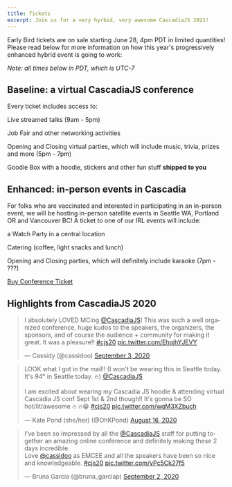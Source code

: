 ```yaml
---
title: Tickets
excerpt: Join us for a very hyrbid, very awesome CascadiaJS 2021!
---
```

Early Bird tickets are on sale starting <span class="highlight warning">June 28, 4pm PDT</span> in limited quantities! Please read below for more information on how this year's progressively enhanced hybrid event is going to work:

*Note: all times below in PDT, which is UTC-7*
## Baseline: a virtual CascadiaJS conference 

Every ticket includes access to:

<i class="fas fa-tv-retro"></i> Live streamed talks (9am - 5pm)

<i class="fas fa-handshake"></i> Job Fair and other networking activities

<i class="fas fa-turntable"></i> Opening and Closing virtual parties, which will include music, trivia, prizes and more (5pm - 7pm)

<i class="fas fa-gifts"></i> Goodie Box with a hoodie, stickers and other fun stuff **shipped to you**

## Enhanced: in-person events in Cascadia

For folks who are vaccinated and interested in participating in an in-person event, we will be hosting in-person satellite events in Seattle WA, Portland OR and Vancouver BC! A ticket to one of our IRL events will include:

<i class="fas fa-users-class"></i> a Watch Party in a central location

<i class="fas fa-coffee"></i> Catering (coffee, light snacks and lunch)

<i class="fas fa-microphone-stand"></i> Opening and Closing parties, which will definitely include karaoke (7pm - ???)

<div class="cta"><a href="https://ti.to/event-loop/cascadiajs-2021">Buy Conference Ticket</a></div>

## Highlights from CascadiaJS 2020

<blockquote class="twitter-tweet"><p lang="en" dir="ltr">I absolutely LOVED MCing <a href="https://twitter.com/CascadiaJS?ref_src=twsrc%5Etfw">@CascadiaJS</a>! This was such a well organized conference, huge kudos to the speakers, the organizers, the sponsors, and of course the audience + community for making it great. It was a pleasure!! <a href="https://twitter.com/hashtag/cjs20?src=hash&amp;ref_src=twsrc%5Etfw">#cjs20</a> <a href="https://t.co/EhqjhYJEVY">pic.twitter.com/EhqjhYJEVY</a></p>&mdash; Cassidy (@cassidoo) <a href="https://twitter.com/cassidoo/status/1301313550577577984?ref_src=twsrc%5Etfw">September 3, 2020</a></blockquote>

<blockquote class="twitter-tweet"><p lang="en" dir="ltr">LOOK what I got in the mail!! (I won&#39;t be wearing this in Seattle today. It&#39;s 94° in Seattle today. 🔥) <a href="https://twitter.com/CascadiaJS?ref_src=twsrc%5Etfw">@CascadiaJS</a><br><br>I am excited about wearing my Cascadia JS hoodie &amp; attending virtual Cascadia JS conf Sept 1st &amp; 2nd though!! It&#39;s gonna be SO hot/lit/awesome 🔥 🔥😁 <a href="https://twitter.com/hashtag/cjs20?src=hash&amp;ref_src=twsrc%5Etfw">#cjs20</a> <a href="https://t.co/wqM3XZbuch">pic.twitter.com/wqM3XZbuch</a></p>&mdash; Kate Pond (she/her) (@OhKPond) <a href="https://twitter.com/OhKPond/status/1295079291105898496?ref_src=twsrc%5Etfw">August 16, 2020</a></blockquote>

<blockquote class="twitter-tweet"><p lang="en" dir="ltr">I&#39;ve been so impressed by all the <a href="https://twitter.com/CascadiaJS?ref_src=twsrc%5Etfw">@CascadiaJS</a> staff for putting together an amazing online conference and definitely making these 2 days incredible. <br>Love <a href="https://twitter.com/cassidoo?ref_src=twsrc%5Etfw">@cassidoo</a> as EMCEE and all the speakers have been so nice and knowledgeable. <a href="https://twitter.com/hashtag/cjs20?src=hash&amp;ref_src=twsrc%5Etfw">#cjs20</a> <a href="https://t.co/vPc5Ck27f5">pic.twitter.com/vPc5Ck27f5</a></p>&mdash; Bruna Garcia (@bruna_garciap) <a href="https://twitter.com/bruna_garciap/status/1301202552969662464?ref_src=twsrc%5Etfw">September 2, 2020</a></blockquote>
